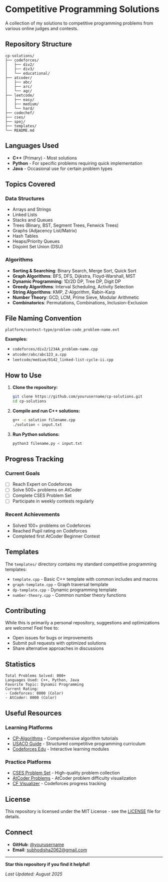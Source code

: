# Competitive Programming Solutions

A collection of my solutions to competitive programming problems from various online judges and contests.

## Repository Structure

```
cp-solutions/
├── codeforces/
│   ├── div2/
│   ├── div3/
│   └── educational/
├── atcoder/
│   ├── abc/
│   ├── arc/
│   └── agc/
├── leetcode/
│   ├── easy/
│   ├── medium/
│   └── hard/
├── codechef/
├── cses/
├── spoj/
├── templates/
└── README.md
```

## Languages Used

- **C++** (Primary) - Most solutions
- **Python** - For specific problems requiring quick implementation
- **Java** - Occasional use for certain problem types

## Topics Covered

### Data Structures
- Arrays and Strings
- Linked Lists
- Stacks and Queues
- Trees (Binary, BST, Segment Trees, Fenwick Trees)
- Graphs (Adjacency List/Matrix)
- Hash Tables
- Heaps/Priority Queues
- Disjoint Set Union (DSU)

### Algorithms
- **Sorting & Searching**: Binary Search, Merge Sort, Quick Sort
- **Graph Algorithms**: BFS, DFS, Dijkstra, Floyd-Warshall, MST
- **Dynamic Programming**: 1D/2D DP, Tree DP, Digit DP
- **Greedy Algorithms**: Interval Scheduling, Activity Selection
- **String Algorithms**: KMP, Z-Algorithm, Rabin-Karp
- **Number Theory**: GCD, LCM, Prime Sieve, Modular Arithmetic
- **Combinatorics**: Permutations, Combinations, Inclusion-Exclusion

## File Naming Convention

```
platform/contest-type/problem-code_problem-name.ext
```

**Examples:**
- `codeforces/div2/1234A_problem-name.cpp`
- `atcoder/abc/abc123_a.cpp`
- `leetcode/medium/0142_linked-list-cycle-ii.cpp`

## How to Use

1. **Clone the repository:**
   ```bash
   git clone https://github.com/yourusername/cp-solutions.git
   cd cp-solutions
   ```

2. **Compile and run C++ solutions:**
   ```bash
   g++ -o solution filename.cpp
   ./solution < input.txt
   ```

3. **Run Python solutions:**
   ```bash
   python3 filename.py < input.txt
   ```

## Progress Tracking

### Current Goals
- [ ] Reach Expert on Codeforces
- [ ] Solve 500+ problems on AtCoder
- [ ] Complete CSES Problem Set
- [ ] Participate in weekly contests regularly

### Recent Achievements
- Solved 100+ problems on Codeforces
- Reached Pupil rating on Codeforces
- Completed first AtCoder Beginner Contest

## Templates

The `templates/` directory contains my standard competitive programming templates:
- `template.cpp` - Basic C++ template with common includes and macros
- `graph-template.cpp` - Graph traversal template
- `dp-template.cpp` - Dynamic programming template
- `number-theory.cpp` - Common number theory functions

## Contributing

While this is primarily a personal repository, suggestions and optimizations are welcome! Feel free to:
- Open issues for bugs or improvements
- Submit pull requests with optimized solutions
- Share alternative approaches in discussions

## Statistics

```
Total Problems Solved: 000+
Languages Used: C++, Python, Java
Favorite Topic: Dynamic Programming
Current Rating: 
- Codeforces: 0000 (Color)
- AtCoder: 0000 (Color)
```

## Useful Resources

### Learning Platforms
- [CP-Algorithms](https://cp-algorithms.com/) - Comprehensive algorithm tutorials
- [USACO Guide](https://usaco.guide/) - Structured competitive programming curriculum
- [Codeforces Edu](https://codeforces.com/edu/courses) - Interactive learning modules

### Practice Platforms
- [CSES Problem Set](https://cses.fi/problemset/) - High-quality problem collection
- [AtCoder Problems](https://kenkoooo.com/atcoder/) - AtCoder problem difficulty visualization
- [CF Visualizer](https://cfviz.netlify.app/) - Codeforces progress tracking

## License

This repository is licensed under the MIT License - see the [LICENSE](LICENSE) file for details.

## Connect

- **GitHub**: [@yourusername](https://github.com/hachimamma)
- **Email**: subhodisha2062@gmail.com

---

**Star this repository if you find it helpful!**

*Last Updated: August 2025*


